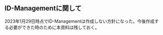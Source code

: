 ## ID-Managementに関して
2023年1月29日時点でID-Managementは作成しない方針になった。今後作成する必要ができた時のために本資料は残しておく。
<!-- ID-ManagementはPayroll-Softwareの認証認可機能を保持するマイクロサービスである出てきたときのービスの開発方針として、認証認可の機能を実装するか、AWSのBaaS(Backend as a service)を利用するか迷ったため、両者の方法のメリットとデメリットを整理する。

実現方法 | メリット | デメリット
--------|--------|-----------
BaaS | ・開発スピードの短縮化。<br>・サーバーレスであるため、サーバー関連の管理やメンテナンスが不要。<br>・サーバーとの連携部分をBaaSで対応することが可能<br>・認証に関して深く精通していなくても、高セキュリティの認証認可機能を作成できる。<br>・プログラムの実行に対する従量課金であるため、サーバの稼働に対する従量課金と比較してコストの削減になる。 | ・コールドスタートによる影響でレスポンスタイムが遅くなる(約一秒ほど遅くなる想定)<br>・ベンダーロックインの可能性がある。<br>・作成したい機能をBaasで実現不可能な場合、コストが大きくなる。<br>・サーバーの保持や管理はサービス提供事業者が行うため、サービス提供事業者に依存する(サーバーのアップデートや障害対応など)<br>・テストがしにくい(ローカルの開発環境でテストを完結させることが非常に難しい)<br>・NoSQLを利用することになるため、RDBのテーブル結合ができない。 |
機能を実装 | ・コールドスタートではないため、レスポンスタイムがBaaS(サーバーレス)と比較して速くなる。<br>・BaaSではカバーできない細かい認可認証機能を実装することが技術的に可能<br>・ベンダーロックインの心配をしないで良い<br>・テストが比較的容易になる。 | ・開発コストが大きくなる。<br>・サーバーの管理やメンテナンスなどサービスの機能開発以外の部分でコストが発生する。<br>・仮想サーバーのインスタンスを立ち上げている時間だけ課金されるため、サーバーレスよりも料金が高くなることが想定される。

川田としてはBaaSを利用してID-Managementを開発していく方が良いと考えている。理由は開発コスト・運用コストを最小限に抑えることができるためである・デメリットの対処法は以下のように考えている。  
・一秒ほどレスポンスタイムが遅くなる  
→一秒程度のレスポンスタイムの遅さは現状では許容範囲とする。  
・ベンダーロックインの可能性  
→AWSなどの信頼のあるクラウドサービスを利用する。  
・サーバーの保持や管理はサービス提供事業者が行うため、サービス提供事業者に依存する。  
→可用性を意識したインフラ設計をできる限り目指す。

## AWS技術選定
認証機能の作成には  
・lambda  
・Api gateway  
・Amplify  
・Cognito   
・DynamoDb  

RDSかDynamoDb(RDBかNoSQL)のどちらを採用するかに関して、川田としてはDynamoDbを採用する方が良いと考えた。理由は以下の内容である。
- RDSはインスタンスの起動時間の従量課金制である一方、DynamoDbは月当たりのリクエスト数やリクエストの種類などで金額が決まり、利用頻度やデータ量を考慮すると、DynamoDbの方が圧倒的に金銭的なコストを下げることができると判断したため。
- 管理するデータがユーザー情報のみであるため、複雑なクエリを必要としないことが想定され、RDBを利用するメリットが薄くなるため。

## 参考文献
・[BaaS (Backend as a Service) とは？](https://cloudnavi.nhn-techorus.com/archives/2739)  
・[サーバレスにはどんなシステムが向いているの？メリット・デメリットを解説](https://www.itechh.ne.jp/blog/column/server-less.html)  
・[CaaS、Paas、サーバーレス(FaaS,BaaS)の違い あなたはどのサービスを利用しますか](https://www.konosumi.net/entry/2018/08/03/013538)  
・[サーバーレス (FaaS) のメリット・デメリット・使いどころについて整理してみる](https://blog.mmmcorp.co.jp/blog/2020/12/25/talk_about_serverless/)  
・[サーバーレスアーキテクチャとは何か？　AWSの「Lambda」と「EC2」を比較して解説](https://www.sbbit.jp/article/cont1/32603)  
・[Lambda パフォーマンスチューニング](https://dev.classmethod.jp/articles/lambda-performance-tuning/)   -->
